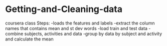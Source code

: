 # Getting-and-Cleaning-data
coursera class
Steps:
-loads the features and labels
-extract the column names that contains mean and st dev words
-load train and test data
-combine subjects, activities and data
-group by data by subject and activity and calculate the mean
